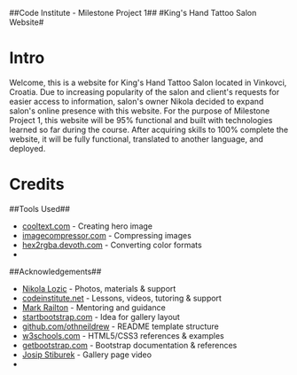 
##Code Institute - Milestone Project 1##
#King's Hand Tattoo Salon Website#

# Intro #
Welcome, this is a website for King's Hand Tattoo Salon located in Vinkovci, Croatia.
Due to increasing popularity of the salon and client's requests for easier access to information, 
salon's owner Nikola decided to expand salon's online presence with this website. For the purpose 
of Milestone Project 1, this website will be 95% functional and built with technologies learned 
so far during the course. After acquiring skills to 100% complete the website, it will be fully functional,
translated to another language, and deployed. 

# Credits #
##Tools Used##
+ [cooltext.com](https://cooltext.com/) - Creating hero image
+ [imagecompressor.com](https://imagecompressor.com/) - Compressing images
+ [hex2rgba.devoth.com](http://hex2rgba.devoth.com/) - Converting color formats
+ 
##Acknowledgements##
+ [Nikola Lozic](https://www.instagram.com/kings_hand_tattoo/?hl=en) - Photos, materials & support
+ [codeinstitute.net](https://codeinstitute.net/) - Lessons, videos, tutoring & support
+ [Mark Railton](https://markrailton.com/) - Mentoring and guidance
+ [startbootstrap.com](https://startbootstrap.com/) - Idea for gallery layout
+ [github.com/othneildrew](https://github.com/othneildrew) - README template structure
+ [w3schools.com](https://www.w3schools.com/) - HTML5/CSS3 references & examples
+ [getbootstrap.com](https://getbootstrap.com/) - Bootstrap documentation & references
+ [Josip Stiburek](https://www.instagram.com/josipstiburek/?hl=en) - Gallery page video
+ 
